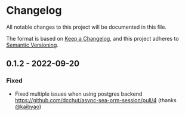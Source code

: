 # Changelog
All notable changes to this project will be documented in this file.

The format is based on [Keep a Changelog](https://keepachangelog.com/en/1.0.0/),
and this project adheres to [Semantic Versioning](https://semver.org/spec/v2.0.0.html).

## 0.1.2 - 2022-09-20
### Fixed
- Fixed multiple issues when using postgres backend https://github.com/dcchut/async-sea-orm-session/pull/4 (thanks [@kaibyao](https://github.com/kaibyao))